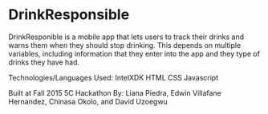 # DrinkResponsible

DrinkResponible is a mobile app that lets users to track their drinks and warns them when they
should stop drinking. This depends on multiple variables, including information that they enter into the app
and they type of drinks they have had.

Technologies/Languages Used:
IntelXDK
HTML
CSS
Javascript

Built at Fall 2015 5C Hackathon
By: Liana Piedra, Edwin Villafane Hernandez, Chinasa Okolo, and David Uzoegwu
